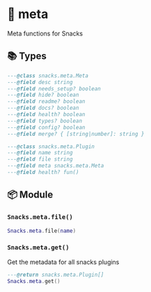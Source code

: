 # 🍿 meta

Meta functions for Snacks

<!-- docgen -->

## 📚 Types

```lua
---@class snacks.meta.Meta
---@field desc string
---@field needs_setup? boolean
---@field hide? boolean
---@field readme? boolean
---@field docs? boolean
---@field health? boolean
---@field types? boolean
---@field config? boolean
---@field merge? { [string|number]: string }
```

```lua
---@class snacks.meta.Plugin
---@field name string
---@field file string
---@field meta snacks.meta.Meta
---@field health? fun()
```

## 📦 Module

### `Snacks.meta.file()`

```lua
Snacks.meta.file(name)
```

### `Snacks.meta.get()`

Get the metadata for all snacks plugins

```lua
---@return snacks.meta.Plugin[]
Snacks.meta.get()
```
